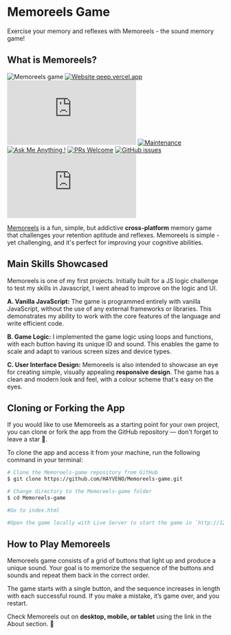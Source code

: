 # Memoreels Game

Exercise your memory and reflexes with Memoreels - the sound memory game!

## What is Memoreels?

![Memoreels game](https://res.cloudinary.com/detye5zx5/image/upload/v1681512254/Screenshot_2023-04-14_at_23.44.03_emqq3r.png)
[![Website qeep.vercel.app](https://img.shields.io/website-up-down-green-red/http/shields.io.svg)](https://memoreels-x.vercel.app/)
[![GitHub license](https://badgen.net/github/license/Naereen/Strapdown.js)]([https://github.com/hayveno/memoreels-game/main/LICENSE](https://github.com/HAYVENO/memoreels-game/blob/main/LICENSE))
[![Maintenance](https://img.shields.io/badge/Maintained%3F-yes-green.svg)](https://GitHub.com/hayveno/memoreels-game/graphs/commit-activity) 
[![Ask Me Anything !](https://img.shields.io/badge/Ask%20me-anything-1abc9c.svg)](https://GitHub.com/hayveno/memoreels-game/issues/new)
[![PRs Welcome](https://img.shields.io/badge/PRs-welcome-brightgreen.svg?style=flat-square)](http://makeapullrequest.com)
[![GitHub issues](https://img.shields.io/github/issues/Naereen/StrapDown.js.svg)]([https://github.com/hayveno/memoreels-game/issues/](https://github.com/HAYVENO/memoreels-game/issues))
[![Latest release](https://badgen.net/github/release/Naereen/Strapdown.js)](https://github.com/hayveno/memoreels-game/releases)

<a href="https://memoreels-x.vercel.app/"  target="_blank" >Memoreels</a> is a fun, simple, but addictive **cross-platform** memory game that challenges your retention aptitude and reflexes. Memoreels is simple - yet challenging, and it's perfect for improving your cognitive abilities.

## Main Skills Showcased

Memoreels is one of my first projects. Initially built for a JS logic challenge to test my skills in Javascript, I went ahead to improve on the logic and UI.

**A. Vanilla JavaScript:** The game is programmed entirely with vanilla JavaScript, without the use of any external frameworks or libraries. This demonstrates my ability to work with the core features of the language and write efficient code.

**B. Game Logic:** I implemented the game logic using loops and functions, with each button having its unique ID and sound. This enables the game to scale and adapt to various screen sizes and device types.

**C. User Interface Design:** Memoreels is also intended to showcase an eye for creating simple, visually appealing **responsive design**. The game has a clean and modern look and feel, with a colour scheme that's easy on the eyes.

## Cloning or Forking the App

If you would like to use Memoreels as a starting point for your own project, you can clone or fork the app from the GitHub repository — don't forget to leave a star 🌟.

To clone the app and access it from your machine, run the following command in your terminal:

```bash
# Clone the Memoreels-game repository from GitHub
$ git clone https://github.com/HAYVENO/Memoreels-game.git

# Change directory to the Memoreels-game folder
$ cd Memoreels-game

#Go to index.html

#Open the game locally with Live Server to start the game in `http://127.0.0.1:5500/` or any other specified port.
```

## How to Play Memoreels

Memoreels game consists of a grid of buttons that light up and produce a unique sound. Your goal is to memorize the sequence of the buttons and sounds and repeat them back in the correct order.

The game starts with a single button, and the sequence increases in length with each successful round. If you make a mistake, it’s game over, and you restart.

Check Memoreels out on **desktop, mobile, or tablet** using the link in the About section. 🌟
